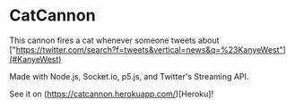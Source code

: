 # CatCannon
This cannon fires a cat whenever someone tweets about ["https://twitter.com/search?f=tweets&vertical=news&q=%23KanyeWest"](#KanyeWest)

Made with Node.js, Socket.io, p5.js, and Twitter's Streaming API.

See it on (https://catcannon.herokuapp.com/)[Heroku]!